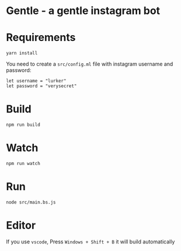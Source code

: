# Gentle - a gentle instagram bot

# Requirements

```
yarn install
```

You need to create a `src/config.ml` file with instagram username and password:
```
let username = "lurker"
let password = "verysecret"
```

# Build
```
npm run build
```

# Watch

```
npm run watch
```

# Run
```
node src/main.bs.js
```


# Editor
If you use `vscode`, Press `Windows + Shift + B` it will build automatically

